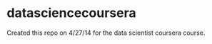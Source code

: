 datasciencecoursera
===================

Created this repo on 4/27/14 for the data scientist coursera course.

